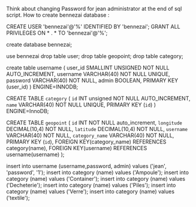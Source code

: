 
Think about changing Password for jean administrator at the end of sql script.
How to create bennezai database : 


CREATE USER 'bennezai'@'%' IDENTIFIED BY 'bennezai';
GRANT ALL PRIVILEGES ON * . * TO 'bennezai'@'%';



create database bennezai;


use bennezai
drop table user;
drop table geopoint;
drop table category;


create table username (
user_id SMALLINT UNSIGNED NOT NULL AUTO_INCREMENT, 
username VARCHAR(40) NOT NULL UNIQUE, 
password VARCHAR(40) NOT NULL, 
admin BOOLEAN, 
PRIMARY KEY (user_id) 
) ENGINE=INNODB;

CREATE TABLE `category` (
    `id` INT unsigned NOT NULL AUTO_INCREMENT,
    `name` VARCHAR(40) NOT NULL UNIQUE,
    PRIMARY KEY (`id`)
) ENGINE=InnoDB;

CREATE TABLE `geopoint`
  (
     `id`          INT NOT NULL auto_increment,
     `longitude`   DECIMAL(10,4) NOT NULL,
     `latitude`    DECIMAL(10,4) NOT NULL,
     `username`    VARCHAR(40) NOT NULL,
     `category_name` VARCHAR(40) NOT NULL,
     PRIMARY KEY (`id`),
     FOREIGN KEY(category_name) REFERENCES category(name),
     FOREIGN KEY(username) REFERENCES username(username)
  );  
  
insert into username (username,password, admin) values ('jean', 'password', '1');
insert into category (name) values ('Ampoule');
insert into category (name) values ('Container');
insert into category (name) values ('Decheterie');
insert into category (name) values ('Piles');
insert into category (name) values ('Verre');
insert into category (name) values ('textile');






